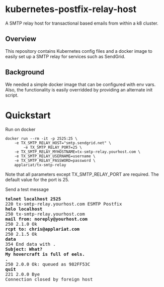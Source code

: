 # kubernetes-postfix-relay-host
A SMTP relay host for transactional based emails from within a k8 cluster.
 
## Overview
This repository contains Kubernetes config files and a docker image to easily set up a SMTP relay for services such as SendGrid.

## Background
We needed a simple docker image that can be configured with env vars. Also, the functionality is easily overridded by providing an alternate init script. 

# Quickstart
Run on docker
```
docker run --rm -it -p 2525:25 \
	-e TX_SMTP_RELAY_HOST="smtp.sendgrid.net" \
        -e TX_SMTP_RELAY_PORT=25 \
	-e TX_SMTP_RELAY_MYHOSTNAME=tx-smtp-relay.yourhost.com \
	-e TX_SMTP_RELAY_USERNAME=username \
	-e TX_SMTP_RELAY_PASSWORD=password \
	applariat/tx-smtp-relay

```
Note that all parameters except TX_SMTP_RELAY_PORT are required.  The default value for the port is 25.

Send a test message
<pre>
<b>telnet localhost 2525</b>
220 tx-smtp-relay.yourhost.com ESMTP Postfix
<b>helo localhost</b>
250 tx-smtp-relay.yourhost.com
<b>mail from: noreply@yourhost.com</b>
250 2.1.0 Ok
<b>rcpt to: chris@applariat.com</b>
250 2.1.5 Ok
<b>data</b>
354 End data with <CR><LF>.<CR><LF>
<b>Subject: What?</b>
<b>My hovercraft is full of eels.</b>
<b>.</b>
250 2.0.0 Ok: queued as 982FF53C
<b>quit</b>
221 2.0.0 Bye
Connection closed by foreign host
</pre>
